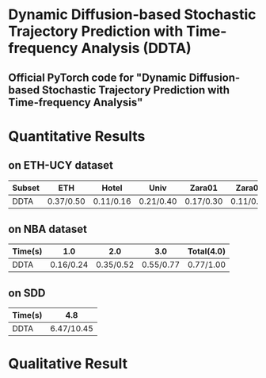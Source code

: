 ﻿Dynamic Diffusion-based Stochastic Trajectory Prediction with Time-frequency Analysis (DDTA)
 ===
 Official PyTorch code for "﻿Dynamic Diffusion-based Stochastic Trajectory Prediction with Time-frequency Analysis"
 ---
# Quantitative Results
## on ETH-UCY dataset
 Subset    | ETH       | Hotel     | Univ      | Zara01    | Zara02    | AVG
---------- |:---------:|:---------:|:---------:|:---------:|:---------:|:---------:
 DDTA      | 0.37/0.50 | 0.11/0.16 | 0.21/0.40 | 0.17/0.30 | 0.11/0.23 | 0.19/0.32

 ## on NBA dataset
Time(s)    | 1.0       | 2.0       | 3.0       | Total(4.0)    
---------- |:---------:|:---------:|:---------:|:---------:
 DDTA      | 0.16/0.24 | 0.35/0.52 | 0.55/0.77 | 0.77/1.00

 ## on SDD
 Time(s)   | 4.8       
---------- |:---------:
 DDTA      | 6.47/10.45 

 # Qualitative Result
 
